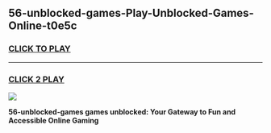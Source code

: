 
## 56-unblocked-games-Play-Unblocked-Games-Online-t0e5c
<h3>
<a href="https://premium76.site?title=56-unblocked-games&ref=25A">CLICK TO PLAY</a></h3>
<hr>

<h3>
<a href="https://premium76.site?title=56-unblocked-games&ref=25A">CLICK 2 PLAY</a>
  
</h3>

<a href="https://premium76.site?title=56-unblocked-games&ref=25A"><img src="https://clearcache.store/games.png"></a>


**56-unblocked-games games unblocked: Your Gateway to Fun and Accessible Online Gaming**
